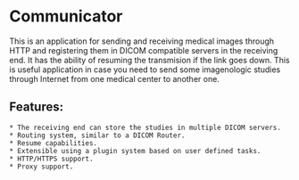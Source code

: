 Communicator
============

This is an application for sending and receiving medical images through
HTTP and registering them in DICOM compatible servers in the receiving end.
It has the ability of resuming the transmision if the link goes down.
This is useful application in case you need to send some imagenologic
studies through Internet from one medical center to another one.

Features:
---------
	* The receiving end can store the studies in multiple DICOM servers.
	* Routing system, similar to a DICOM Router.
	* Resume capabilities.
	* Extensible using a plugin system based on user defined tasks.
	* HTTP/HTTPS support.
	* Proxy support.
